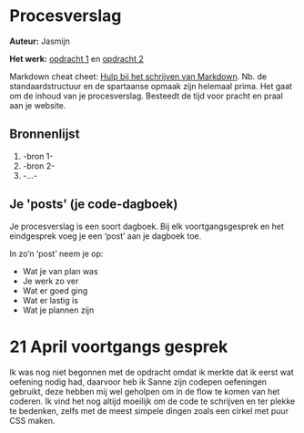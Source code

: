 # Procesverslag
**Auteur:** Jasmijn

**Het werk:** [opdracht 1](opdracht1/index.html) en [opdracht 2](opdracht2/index.html)


Markdown cheat cheet: [Hulp bij het schrijven van Markdown](https://github.com/adam-p/markdown-here/wiki/Markdown-Cheatsheet). Nb. de standaardstructuur en de spartaanse opmaak zijn helemaal prima. Het gaat om de inhoud van je procesverslag. Besteedt de tijd voor pracht en praal aan je website.



## Bronnenlijst
1. -bron 1-
2. -bron 2-
3. -...-



## Je 'posts' (je code-dagboek)

Je procesverslag is een soort dagboek.
Bij elk voortgangsgesprek en het eindgesprek voeg je een ‘post’ aan je dagboek toe.

In zo’n ‘post’ neem je op:
- Wat je van plan was
- Je werk zo ver
- Wat er goed ging
- Wat er lastig is
- Wat je plannen zijn

# 21 April voortgangs gesprek
Ik was nog niet begonnen met de opdracht omdat ik merkte dat ik eerst wat oefening nodig had, daarvoor heb ik Sanne zijn codepen oefeningen gebruikt, deze hebben mij wel geholpen om in de flow te komen van het coderen. Ik vind het nog altijd moeilijk om de code te schrijven en ter plekke te bedenken, zelfs met de meest simpele dingen zoals een cirkel met puur CSS maken. 
